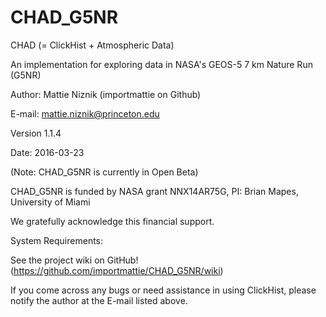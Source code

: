 # CHAD_G5NR

CHAD (= ClickHist + Atmospheric Data)

An implementation for exploring data in NASA's GEOS-5 7 km Nature Run (G5NR)

Author: Mattie Niznik (importmattie on Github)

E-mail: mattie.niznik@princeton.edu

Version 1.1.4

Date: 2016-03-23

(Note: CHAD_G5NR is currently in Open Beta)

CHAD_G5NR is funded by NASA grant NNX14AR75G, PI: Brian Mapes, University of Miami

We gratefully acknowledge this financial support.

System Requirements:

See the project wiki on GitHub! (https://github.com/importmattie/CHAD_G5NR/wiki)

If you come across any bugs or need assistance in using ClickHist, please notify the author at the E-mail listed above.
